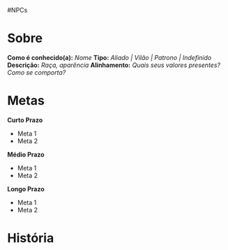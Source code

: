 #NPCs
# Sobre
**Como é conhecido(a):**  *Nome*
**Tipo:** *Aliado | Vilão | Patrono | Indefinido*
**Descrição:** *Raça, aparência*
**Alinhamento:** _Quais seus valores presentes? Como se comporta?_

# Metas
**Curto Prazo**
- Meta 1
- Meta 2

**Médio Prazo**
- Meta 1
- Meta 2

 **Longo Prazo**
- Meta 1
- Meta 2

# História